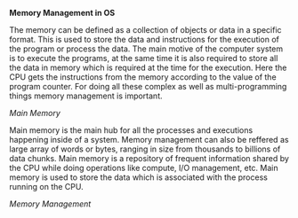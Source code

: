**Memory Management in OS**

The memory can be defined as a collection of objects or data in a specific format. This is used to store the data and instructions for the execution of the program or process the data. The main motive of the computer system is to execute the programs, at the same time it is also required to store all the data in memory which is required at the time for the execution. Here the CPU gets the instructions from the memory according to the value of the program counter. For doing all these complex as well as multi-programming things memory management is important.

*Main Memory*

Main memory is the main hub for all the processes and executions happening inside of a system. Memory management can also be reffered as large array of words or bytes, ranging in size from thousands to billions of data chunks. Main memory is a repository of frequent information shared by the CPU while doing operations like compute, I/O management, etc. Main memory is used to store the data which is associated with the process running on the CPU.

*Memory Management*

